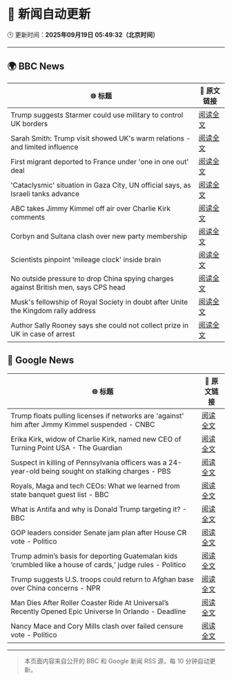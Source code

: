 # 🧠 新闻自动更新

🕒 更新时间：**2025年09月19日 05:49:32（北京时间）**

---

## 🌍 BBC News

| 🌐 标题 | 🔗 原文链接 |
|--------|-------------|
| Trump suggests Starmer could use military to control UK borders | [阅读全文](https://www.bbc.com/news/articles/cpd91wjypj9o?at_medium=RSS&at_campaign=rss) |
| Sarah Smith: Trump visit showed UK's warm relations - and limited influence | [阅读全文](https://www.bbc.com/news/articles/cgkn3key65do?at_medium=RSS&at_campaign=rss) |
| First migrant deported to France under 'one in one out' deal | [阅读全文](https://www.bbc.com/news/articles/ckg653r06jgo?at_medium=RSS&at_campaign=rss) |
| 'Cataclysmic' situation in Gaza City, UN official says, as Israeli tanks advance | [阅读全文](https://www.bbc.com/news/articles/c5y8l46m5evo?at_medium=RSS&at_campaign=rss) |
| ABC takes Jimmy Kimmel off air over Charlie Kirk comments | [阅读全文](https://www.bbc.com/news/articles/c203n52x1y9o?at_medium=RSS&at_campaign=rss) |
| Corbyn and Sultana clash over new party membership | [阅读全文](https://www.bbc.com/news/articles/cgkn3v1e7g3o?at_medium=RSS&at_campaign=rss) |
| Scientists pinpoint 'mileage clock' inside brain | [阅读全文](https://www.bbc.com/news/articles/crkjn6r7j23o?at_medium=RSS&at_campaign=rss) |
| No outside pressure to drop China spying charges against British men, says CPS head | [阅读全文](https://www.bbc.com/news/articles/cgrqxe47gq4o?at_medium=RSS&at_campaign=rss) |
| Musk's fellowship of Royal Society in doubt after Unite the Kingdom rally address | [阅读全文](https://www.bbc.com/news/articles/cly08l9vlpyo?at_medium=RSS&at_campaign=rss) |
| Author Sally Rooney says she could not collect prize in UK in case of arrest | [阅读全文](https://www.bbc.com/news/articles/c3w54g14gp9o?at_medium=RSS&at_campaign=rss) |

## 📰 Google News

| 🌐 标题 | 🔗 原文链接 |
|--------|-------------|
| Trump floats pulling licenses if networks are 'against' him after Jimmy Kimmel suspended - CNBC | [阅读全文](https://news.google.com/rss/articles/CBMigAFBVV95cUxQTnk1NG9ITWtodGZaRDl0VUJQSTZzWUExMFJXMV9xcWp2cXNFcTJNNHB3eVczekNteHhpWUpveUdDX1dVTV93VkoyZ2dIZ1kxeGtvNFJjUE56UkFQWjQzQkdjemxNdFdjemlVOTBETlg1Y0pZd0tpQUJKbF9oZ2Vob9IBhgFBVV95cUxQSFRtcXFvUnEzeFdZOUtFX3otcHhfSXd1TGNQeFlIelgyWm1xVW5YZmpKM1I5NnU3VENTQ2lfa1FDWFgzV1I5bTM0X1dRakpRTGFvcm1XYWNkMjhkbXptOU4yLWtFMjVzM0I2N1JtZHl6ak9RYWVpbFVUMkZlLTVKRHFhX0MxQQ?oc=5) |
| Erika Kirk, widow of Charlie Kirk, named new CEO of Turning Point USA - The Guardian | [阅读全文](https://news.google.com/rss/articles/CBMilAFBVV95cUxNNkxBUHZHZkphLXN5ZV9NdG5RWWZLZ0xoQTM0ckFJNWRLOFJZMUlQb1lJSFRDQWpFR2x4c0ZqM1I3bzZMS2VTcmExM18xNi1ENzEtYWMxMGFMOV9XblY2T0ZHLWN2TlFYZDd1eTlkWmN3UXZaeXE0bnNQVDlNMWF5bkRsS1dzUHp6M2pnUkRUbWRMMlJX?oc=5) |
| Suspect in killing of Pennsylvania officers was a 24-year-old being sought on stalking charges - PBS | [阅读全文](https://news.google.com/rss/articles/CBMiiAFBVV95cUxPN0pxQTJOcXdaTGRRdFlMbWhTeUZxaHdmaGdtdzBFc3dzQUIxbV92RzE1VnlTVkNMRDBRUnlFZUlsZEljR3E1ZW9ybEZJNTdGck9pbHRSWnV6MXFFZnJ1WDlaVmV5aVRjdmxwYy1KanNJaFlsX1UyQVJ4Z0xIcXNmbWpLWkZaOTlF?oc=5) |
| Royals, Maga and tech CEOs: What we learned from state banquet guest list - BBC | [阅读全文](https://news.google.com/rss/articles/CBMiWkFVX3lxTE0zX0pSeVdBeW13WnNPckJaSWhPb0ZaOTdtR21hbkpfdHo3Q0xRVDVRRlJVbWlEVGptZGdkU3Q2c3FWS2FIMFN6ZkNsbEZ2V2VqTkx5RjYzWGVEQdIBX0FVX3lxTE5RQlBUOVpiM3RfQzlSaFI0Q1lKRDd6a3dCampQd2VuWk9vd3M5SHBIZHQ1UTZNd2Z4Q0U1ZDMwV1R3Ykw3MzdXSk5EU2EybXBkcXFuM19FdmF4Nk1DNWRZ?oc=5) |
| What is Antifa and why is Donald Trump targeting it? - BBC | [阅读全文](https://news.google.com/rss/articles/CBMiWkFVX3lxTE81TnNXbFFQSDJ3c09xR1oxblVCQXFTQnBZQkNPaWZkR3lfOXoybFRFYTVyLXNoYUNZWDVlXzVSVlVQb2Z2dDhTN1pwcDMzMW9HUFhCQkU4WldYUdIBX0FVX3lxTFBrN2FrU3FaVm5PMzRzTHprNEpCck4wZzlINl9ta29HLUtMVmpjbk9NdFA3LWhOSS1PYzFVa2Jsek9kU0pHT0VibUwzRDZfc0V4QnZlZDN3Rlg0M2VhTDF3?oc=5) |
| GOP leaders consider Senate jam plan after House CR vote - Politico | [阅读全文](https://news.google.com/rss/articles/CBMilgFBVV95cUxPYXhlYUhGSDFWb3Y0Sk1pQ2Q0YkdQMGp0aEZxMzA2eU1fZTAycDVlZElpSmlJVE9NY2RURXNqeFpBbFVuQ3BoaTRKcEtEVHdlbkQ5U1hwZDRaNGw1SUNUQm5CcTdnYk5Qb2xucTlTREd6ZllOWGdHdFFVazJONW5YaWZUVTBobllhMTByV296Ql9zdl9QVEE?oc=5) |
| Trump admin’s basis for deporting Guatemalan kids ‘crumbled like a house of cards,’ judge rules - Politico | [阅读全文](https://news.google.com/rss/articles/CBMikgFBVV95cUxQVEdNd3ZDTmtBblN5YVZXYlhWaklNeVhhYkN6S2RfOFJubE5ZT1NpOGZaOEQ1ZEMtZVFwVFZuTzFqUnZWeHRFdkRiUzlVelNxaFlzdEhYZzdURHJydEdTZE9CamZFcUUtSTVpTlpMdWZDbnFwOUYyNi1GQmdlYmhPUkpIWnI3dFFNb3JFS2VUNmxFQQ?oc=5) |
| Trump suggests U.S. troops could return to Afghan base over China concerns - NPR | [阅读全文](https://news.google.com/rss/articles/CBMitgFBVV95cUxOTnUyZ1cydUQzUmp5QU1vMXN4ZFJUV1ZpQ2tLQ3ZxazFCbnM5S0k5di1wbHNaZklLcFNSU0N2LW0zZ0NHeEl6OEQ2X0FuN3ZzT01wRjJLcHN5VGZXdjdLRGtDaWpRaEJMZHZIZ2l3ZnNCS0ViLUpjbXFGUmNUOUx4czd4dXJCUzlRelpadVFHZDk5RUhfWllBVFBvSnNXR3ZPd3VjbGltTGo3NlZxT2VvZFA3WVVYUQ?oc=5) |
| Man Dies After Roller Coaster Ride At Universal’s Recently Opened Epic Universe In Orlando - Deadline | [阅读全文](https://news.google.com/rss/articles/CBMigAFBVV95cUxOQUoxNTQyeWcwZXp6ZGtLT0VtMkxTd29LQkduMjc2dllZYTkyaTJFbXF3YmFPZEJnZzNYM2FDako4R2JIaXBtakxxZzgtTk0wcGk4RDFEdm1rLS1xaWJRckdSWlAtNzNpbWY2dEFqU3RSMlVDaVZHQ2pkZVJyQUctbA?oc=5) |
| Nancy Mace and Cory Mills clash over failed censure vote - Politico | [阅读全文](https://news.google.com/rss/articles/CBMihwFBVV95cUxOeFdHQ1lSYmhoNkszRGF4Qm83SlZ1cDlDbTBYVHFhbnZ1RmdNQ0JiTzJCWk9jeHh3Tk5xb0o5Zlp3bThpeDQ0bWJ3ZVdGSmhoNnpDeFRldEVuOFY4Z1BDSGU3akFzQmJVLTlWd19ibEx0OXVVZ2tNb2xUTWZ1UmZpRUg5WWF3eGc?oc=5) |

---
> 本页面内容来自公开的 BBC 和 Google 新闻 RSS 源，每 10 分钟自动更新。